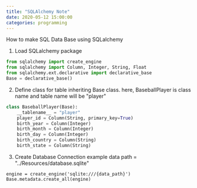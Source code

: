 ```yaml
---
title: "SQLAlchemy Note"
date: 2020-05-12 15:00:00
categories: programming
---
```


How to make SQL Data Base using SQLalchemy
1. Load SQLalchemy package
```python
from sqlalchemy import create_engine
from sqlalchemy import Column, Integer, String, Float
from sqlalchemy.ext.declarative import declarative_base
Base = declarative_base()
```
2. Define class for table inheriting Base class.
   here, BaseballPlayer is class name and table name will be "player" 
```python
class BaseballPlayer(Base):
    __tablename__ = "player"
    player_id = Column(String, primary_key=True)
    birth_year = Column(Integer)
    birth_month = Column(Integer)
    birth_day = Column(Integer)
    birth_country = Column(String)
    birth_state = Column(String)
 ```
3. Create Database Connection
example data path = "../Resources/database.sqlite"
```
engine = create_engine('sqlite:///{data_path}')
Base.metadata.create_all(engine)
